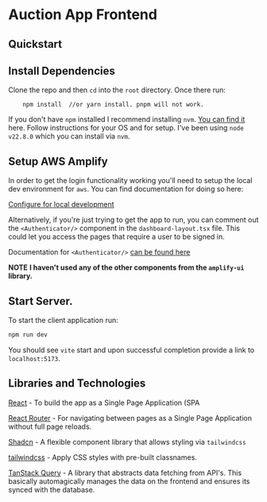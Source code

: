 # Auction App Frontend

## Quickstart

## Install Dependencies

Clone the repo and then `cd` into the `root` directory. Once there run:

```shell
    npm install  //or yarn install. pnpm will not work.
```

If you don't have `npm` installed I recommend installing `nvm`. [You can find
it](https://github.com/nvm-sh/nvm) here. Follow instructions for your OS and for
setup. I've been using `node v22.8.0` which you can install via `nvm`.

## Setup AWS Amplify

In order to get the login functionality working you'll need to setup the local
dev environment for `aws`. You can find documentation for doing so here:

[Configure for local development](https://docs.amplify.aws/react/start/account-setup/)

Alternatively, if you're just trying to get the app to run, you can comment out
the `<Authenticator/>` component in the `dashboard-layout.tsx` file. This could
let you access the pages that require a user to be signed in.

Documentation for `<Authenticator/>` [can be found here](https://ui.docs.amplify.aws/react/connected-components/authenticator)

**NOTE**
**I haven't used any of the other components from the `amplify-ui`
library.**

## Start Server.

To start the client application run:

```bash
npm run dev
```

You should see `vite` start and upon successful completion provide a link to
`localhost:5173`.

## Libraries and Technologies

[React](https://react.dev/) - To build the app as a Single Page Application (SPA

[React Router](https://reactrouter.com/en/main) - For navigating between pages as a Single Page Application without full page reloads.

[Shadcn](https://ui.shadcn.com/) - A flexible component library that allows styling via `tailwindcss`

[tailwindcss](https://tailwindcss.com/) - Apply CSS styles with pre-built classnames.

[TanStack Query](https://tanstack.com/query/latest) - A library that abstracts
data fetching from API's. This basically automagically manages the data on the
frontend and ensures its synced with the database.
